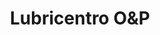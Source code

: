 ---
title: "Lubricentro O&P"
url: /san-sebastian/lubricentro-oundp/
shop: reparación de automóviles
---